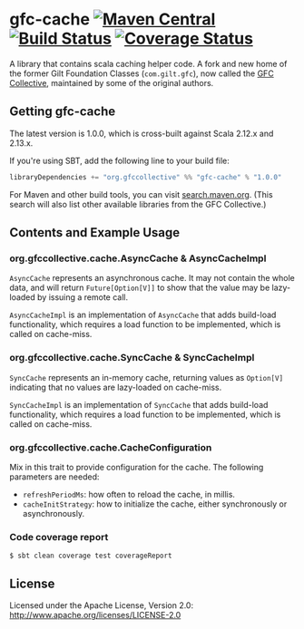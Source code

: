 # gfc-cache [![Maven Central](https://maven-badges.herokuapp.com/maven-central/org.gfccollective/gfc-cache_2.12/badge.svg?style=plastic)](https://maven-badges.herokuapp.com/maven-central/org.gfccollective/gfc-cache_2.12) [![Build Status](https://github.com/gfc-collective/gfc-cache/workflows/Scala%20CI/badge.svg)](https://github.com/gfc-collective/gfc-cache/actions) [![Coverage Status](https://coveralls.io/repos/gfc-collective/gfc-cache/badge.svg?branch=master&service=github)](https://coveralls.io/github/gfc-collective/gfc-cache?branch=master)

A library that contains scala caching helper code.
A fork and new home of the former Gilt Foundation Classes (`com.gilt.gfc`), now called the [GFC Collective](https://github.com/gfc-collective), maintained by some of the original authors.


## Getting gfc-cache

The latest version is 1.0.0, which is cross-built against Scala 2.12.x and 2.13.x.

If you're using SBT, add the following line to your build file:

```scala
libraryDependencies += "org.gfccollective" %% "gfc-cache" % "1.0.0"
```

For Maven and other build tools, you can visit [search.maven.org](http://search.maven.org/#search%7Cga%7C1%7Corg.gfccollective).
(This search will also list other available libraries from the GFC Collective.)

## Contents and Example Usage

### org.gfccollective.cache.AsyncCache & AsyncCacheImpl

`AsyncCache` represents an asynchronous cache. It may not contain the whole data, and will return `Future[Option[V]]` to show that the value may be lazy-loaded by issuing a remote call.

`AsyncCacheImpl` is an implementation of `AsyncCache` that adds build-load functionality, which requires a load function to be implemented, which is called on cache-miss.


### org.gfccollective.cache.SyncCache & SyncCacheImpl

`SyncCache` represents an in-memory cache, returning values as `Option[V]` indicating that no values are lazy-loaded on cache-miss.

`SyncCacheImpl` is an implementation of `SyncCache` that adds build-load functionality, which requires a load function to be implemented, which is called on cache-miss.

### org.gfccollective.cache.CacheConfiguration

Mix in this trait to provide configuration for the cache. The following parameters are needed:

- `refreshPeriodMs`: how often to reload the cache, in millis.
- `cacheInitStrategy`: how to initialize the cache, either synchronously or asynchronously.

### Code coverage report

    $ sbt clean coverage test coverageReport


## License

Licensed under the Apache License, Version 2.0: http://www.apache.org/licenses/LICENSE-2.0
